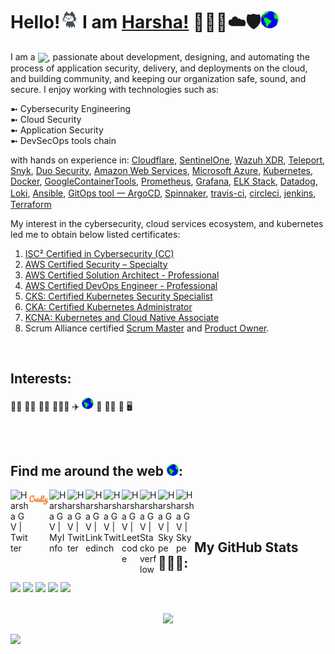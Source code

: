 # Hello!<img src="https://github.com/harshagv/harshagv/blob/master/src/imgs/mona.gif" width="29"> I am [Harsha!](https://harshagv.me) 🥇👨‍💻☁️🛡️<img src="https://github.com/harshagv/harshagv/blob/master/src/imgs/earth.gif" width="29">

<!-- <img src="https://github.com/harshagv/harshagv/blob/master/src/imgs/minion.gif" width="29"> -->
<!-- <img src="https://github.githubassets.com/assets/mona-loading-default-c3c7aad1282f.gif" width="29"> -->

<!--
**harshagv/harshagv** is a ✨ _special_ ✨ repository because its `README.md` (this file) appears on your GitHub profile.

Here are some ideas to get you started:

- 🔭 I’m currently working on ...
- 🌱 I’m currently learning ...
- 👯 I’m looking to collaborate on ...
- 🤔 I’m looking for help with ...
- 💬 Ask me about ...
- 📫 How to reach me: ...
- 😄 Pronouns: ...
- ⚡ Fun fact: ...
-->

<!--
<img align="right" src="https://github.com/harshagv/harshagv/blob/master/src/imgs/gvh.jpg" width="303" height="659" alt="banner that says Mr.Harsha - a cybersecurity and devsecops engineer, alongside a cartoon illustration of Mr.Harsha" style="float:left;">
-->

<p align="left">
  I am a  
  <img 
    src="https://readme-typing-svg.demolab.com?font=Roboto+Mono&color=%230B1E59&size=33&weight=666&width=920&height=50&duration=1500&pause=1000&lines=Cybersecurity+and+☁️♾️+Cloud+DevSecOps+Engineer" 
    style="vertical-align: sub;" 
    width="auto"
    height="24"
  />, passionate about development, designing, and automating the process of application security, delivery, and deployments on the cloud, and building community, and keeping our organization safe, sound, and secure. I enjoy working with technologies such as:
</p>

  ➼ Cybersecurity Engineering  
  ➼ Cloud Security  
  ➼ Application Security  
  ➼ DevSecOps tools chain

with hands on experience in:
<a href="https://www.cloudflare.com/">Cloudflare</a>,
<a href="https://www.sentinelone.com/">SentinelOne</a>,
<a href="https://wazuh.com/platform/xdr/">Wazuh XDR</a>,
<a href="https://goteleport.com/">Teleport</a>,
<a href="https://snyk.io/">Snyk</a>,
<a href="https://duo.com/product/multi-factor-authentication-mfa/two-factor-authentication-2fa">Duo Security</a>,
<a href="https://aws.amazon.com/">Amazon Web Services</a>, 
<a href="https://azure.microsoft.com/en-us/">Microsoft Azure</a>, 
<a href="https://kubernetes.io/">Kubernetes</a>, 
<a href="https://www.docker.com/">Docker</a>, 
<a href="https://github.com/GoogleContainerTools">GoogleContainerTools</a>, 
<a href="https://prometheus.io/">Prometheus</a>, 
<a href="https://grafana.com/">Grafana</a>, 
<a href="https://www.elastic.co/what-is/elk-stack">ELK Stack</a>, 
<a href="https://www.datadoghq.com/product/">Datadog</a>, 
<a href="https://grafana.com/oss/loki/">Loki</a>, 
<a href="https://www.ansible.com/overview/it-automation">Ansible</a>, 
<a href="https://argo-cd.readthedocs.io/en/stable/">GitOps tool 一 ArgoCD</a>, 
<a href="https://spinnaker.io/">Spinnaker</a>, 
<a href="https://travis-ci.org/">travis-ci</a>, 
<a href="https://circleci.com/">circleci</a>, 
<a href="https://www.jenkins.io/">jenkins</a>, 
<a href="https://www.terraform.io/">Terraform</a>

<!-- 
## 🧰  Tech Stack 🛠

#### Cloud Providers
 
 <p float="left">
   <code><img width="15%" height="75" src="https://www.vectorlogo.zone/logos/amazon_aws/amazon_aws-ar21.svg"></code>
   <code><img width="15%" height="75" src="https://www.vectorlogo.zone/logos/microsoft_azure/microsoft_azure-ar21.svg"></code>
   <code><img width="15%" height="75" src="https://www.vectorlogo.zone/logos/google_cloud/google_cloud-ar21.svg"></code>
 </p>
 
 #### Containerization and Orchestration
 
  <p float="left">
   <code><img width="15%" height="75" src="https://www.vectorlogo.zone/logos/kubernetes/kubernetes-ar21.svg"></code>
   <code><img width="15%" height="75" src="https://www.vectorlogo.zone/logos/docker/docker-ar21.svg"></code>
 </p>
 
 
  #### Service Mesh
 
  <p float="left">
   <code><img width="15%" height="75" src="https://www.vectorlogo.zone/logos/linkerdio/linkerdio-ar21.svg"></code>
   <code><img width="15%" height="75" src="https://www.vectorlogo.zone/logos/istioio/istioio-ar21.svg"></code>
 </p>
 
 
 #### HashiCorp Stack 
 
  <p float="left">
   <code><img width="15%" height="75" src="https://www.vectorlogo.zone/logos/terraformio/terraformio-ar21.svg"></code>
   <code><img width="15%" height="75" src="https://www.vectorlogo.zone/logos/vaultproject/vaultproject-ar21.svg"></code>
   <code><img width="15%" height="75" src="https://www.vectorlogo.zone/logos/consulio/consulio-ar21.svg"></code>
 </p>
 
 #### GitOps 
 
  <p float="left">
   <code><img width="15%" height="75" src="https://www.vectorlogo.zone/logos/argoprojio/argoprojio-ar21.svg"></code>
   <code><img width="15%" height="75" src="https://www.vectorlogo.zone/logos/fluxcdio/fluxcdio-ar21.svg"></code>
 </p>
 
  #### Monitoring 
   
  <p float="left">
   <code><img width="15%" height="75" src="https://raw.githubusercontent.com/cncf/artwork/master/projects/thanos/icon/color/thanos-icon-color.svg"></code>
   <code><img width="15%" height="75" src="https://www.vectorlogo.zone/logos/grafana/grafana-ar21.svg"></code>
   <code><img width="15%" height="75" src="https://www.vectorlogo.zone/logos/prometheusio/prometheusio-ar21.svg"></code>
   <code><img width="15%" height="75" src="https://www.vectorlogo.zone/logos/elastic/elastic-ar21.svg"></code>
   <code><img width="15%" height="75" src="https://www.vectorlogo.zone/logos/elasticco_logstash/elasticco_logstash-ar21.svg"></code>
   <code><img width="15%" height="75" src="https://www.vectorlogo.zone/logos/elasticco_kibana/elasticco_kibana-ar21.svg"></code>
 </p>
 
 #### Package Managers 
 
   <p float="left">
   <code><img width="15%" height="75" src="https://www.vectorlogo.zone/logos/helmsh/helmsh-ar21.svg"></code>
 </p>
 
#### CI/CD

   <p float="left">
   <code><img width="15%" height="75" src="https://www.vectorlogo.zone/logos/jenkins/jenkins-ar21.svg"></code>
   <code><img width="15%" height="75" src="https://github.com/cncf/landscape/blob/master/hosted_logos/spinnaker.svg"></code>
 </p>
 
 #### Configuration Management 
 
   <p float="left">
   <code><img width="15%" height="75" src="https://www.vectorlogo.zone/logos/chefio/chefio-ar21.svg"></code>
   <code><img width="15%" height="75" src="https://www.vectorlogo.zone/logos/ansible/ansible-ar21.svg"></code>
 </p>



#### 👩‍💻Programming Languages
<p align="left">
<img src="https://raw.githubusercontent.com/github/explore/80688e429a7d4ef2fca1e82350fe8e3517d3494d/topics/bash/bash.png" alt="bash" width="90" height="90"/> 
<img src="https://raw.githubusercontent.com/github/explore/80688e429a7d4ef2fca1e82350fe8e3517d3494d/topics/go/go.png" alt="go" width="90" height="90"/>
<img src="https://raw.githubusercontent.com/github/explore/80688e429a7d4ef2fca1e82350fe8e3517d3494d/topics/python/python.png" alt="python" width="90" height="90"/> 
<img src="https://raw.githubusercontent.com/cncf/artwork/main/projects/opa/icon/color/opa-icon-color.svg" alt="opa" width="100" height="100"/> 
</p>
-->


My interest in the cybersecurity, cloud services ecosystem, and kubernetes led me to obtain below listed certificates:
1. <a href="https://www.credly.com/badges/c74071e9-8c82-41f9-97fc-4f0809057d9b">ISC² Certified in Cybersecurity (CC)</a>
2. <a href="https://www.credly.com/badges/caa35793-d064-49be-8509-94685b90b26e">AWS Certified Security – Specialty</a>
3. <a href="https://www.credly.com/badges/70f4c532-01b6-41fc-85cd-05be931b6d67">AWS Certified Solution Architect - Professional</a>
4. <a href="https://www.credly.com/badges/238268f2-9296-4d38-9a97-cf2c8c87cec6">AWS Certified DevOps Engineer - Professional</a>
5. <a href="https://www.credly.com/badges/f4ff4177-1d50-4ba3-9387-c2c193ea1033">CKS: Certified Kubernetes Security Specialist</a>
6. <a href="https://www.credly.com/badges/fff121e3-2158-4d11-bee4-7563344c9599">CKA: Certified Kubernetes Administrator</a>
7. <a href="https://www.credly.com/badges/d257f0c3-d1c0-4bf3-be03-f49e32715e58">KCNA: Kubernetes and Cloud Native Associate</a>
8. Scrum Alliance certified <a href="https://badgecert.com/bc/html/profile.jsp?k=fdoihhc">Scrum Master</a> and <a href="https://badgecert.com/bc/html/profile.jsp?k=xyhdzjz">Product Owner</a>.</p>

<br/>

## Interests:
🚴‍♂️
🏊‍♂️
🏋️‍♂️
🌄🏃‍♂️
✈️
<img src="https://github.com/harshagv/harshagv/blob/master/src/imgs/earth.gif" width="19">
🚀
👨‍💻
🎯
🖥️
<!--
<img src="https://cdn.jsdelivr.net/gh/walkxcode/dashboard-icons@master/svg/awwesome.svg" width="29">
-->
<br/>
<br/>

## Find me around the web <img src="https://github.com/harshagv/harshagv/blob/master/src/imgs/earth.gif" width="19">:
<a href="https://community.aws/@harshagv">
  <img align="left" alt="Harsha G V | Twitter" width="29px" src="https://cdn.jsdelivr.net/gh/walkxcode/dashboard-icons@master/svg/aws.svg" />
</a>
<a href="https://www.credly.com/users/harshagv/badges">
  <img align="left" alt="Harsha G V | Credly" width="33px" src="https://github.com/harshagv/harshagv/blob/master/src/imgs/credly.jpg" />
</a>
<a href="https://harshagv.me">
  <img align="left" alt="Harsha G V | MyInfo" width="29px" src="https://cdn.jsdelivr.net/npm/simple-icons@v8/icons/wix.svg" />
</a>
<a href="https://twitter.com/harsha_gv">
  <img align="left" alt="Harsha G V | Twitter" width="29px" src="https://cdn.jsdelivr.net/npm/simple-icons@v8/icons/twitter.svg" />
</a>
<a href="https://www.linkedin.com/in/harshagv/">
  <img align="left" alt="Harsha G V | Linkedin" width="29px" src="https://cdn.jsdelivr.net/npm/simple-icons@v8/icons/linkedin.svg" />
</a>
<a href="https://www.twitch.tv/harshagv">
  <img align="left" alt="Harsha G V | Twitch" width="29px" src="https://cdn.jsdelivr.net/npm/simple-icons@v8/icons/twitch.svg" />
</a>
<a href="https://leetcode.com/harsha_gv/">
  <img align="left" alt="Harsha G V | Leetcode" width="29px" src="https://cdn.jsdelivr.net/npm/simple-icons@v8/icons/leetcode.svg" />
</a>
<a href="https://stackoverflow.com/users/10053482/harsha-g-v">
  <img align="left" alt="Harsha G V | Stackoverflow" width="29px" src="https://cdn.jsdelivr.net/npm/simple-icons@v8/icons/stackoverflow.svg" />
</a>
<a href="https://join.skype.com/invite/GIgzT5tdn8GY">
  <img align="left" alt="Harsha G V | Skype" width="29px" src="https://cdn.jsdelivr.net/npm/simple-icons@v8/icons/skype.svg" />
</a>
<a href="https://medium.com/@harshagv">
  <img align="left" alt="Harsha G V | Skype" width="29px" src="https://cdn.jsdelivr.net/npm/simple-icons@3.13.0/icons/medium.svg" />
</a>

<br/>
<br/>
<br/>

## My GitHub Stats 👨🏾‍💻:

<!--
<img align="right" src="https://github.com/harshagv/harshagv/blob/master/src/imgs/aws-banner-rotated.gif" width="503" height="506" alt="aws cloud banner that says Mr.Harsha - a cloud enthusiast"> 

[![Top Langs](https://github-readme-stats.vercel.app/api/top-langs/?username=harshagv&langs_count=9&theme=cobalt)](https://github.com/anuraghazra/github-readme-stats) [![Github Stats By Harsha](https://github-readme-stats.vercel.app/api?username=harshagv&show_icons=true&theme=cobalt&line_height=41&hide_title=true&hide=["stars","prs"])](https://github.com/anuraghazra/github-readme-stats) 
-->

![](http://github-profile-summary-cards.vercel.app/api/cards/profile-details?username=harshagv&theme=github_dark)
![](http://github-profile-summary-cards.vercel.app/api/cards/repos-per-language?username=harshagv&theme=github_dark)
![](http://github-profile-summary-cards.vercel.app/api/cards/most-commit-language?username=harshagv&theme=github_dark)
![](http://github-profile-summary-cards.vercel.app/api/cards/stats?username=harshagv&theme=github_dark)
![](http://github-profile-summary-cards.vercel.app/api/cards/productive-time?username=harshagv&theme=github_dark&utcOffset=8)
<br/>
<br/>

<!--
## Star History
![Star History Chart](https://api.star-history.com/svg?repos=harshagv/harshagv&type=Timeline)

  <img height="180em" src="https://streak-stats.demolab.com?user=harshagv&theme=vue-dark&fire=008AE6&ring=38678F" class="center"/>
  <br>
  <img height="180em" src="https://github-readme-stats-git-masterrstaa-rickstaa.vercel.app/api?username=harshagv&theme=vue&show_icons=true" />
  <img height="180em" src="https://github-readme-stats-git-masterrstaa-rickstaa.vercel.app/api/top-langs/?username=harshagv&theme=vue&layout=compact" />

  <td>𝚟𝚒𝚜𝚒𝚝𝚘𝚛 count</td>
  <td><img src="https://profile-counter.glitch.me/harshagv/count.svg" alt="" /></td>
-->



<p align="center"> 
  <img src="https://capsule-render.vercel.app/api?type=waving&color=gradient&customColorList=2,4,6,8,9,10,22,24,25,30&height=100&section=footer"/>         
</p>



<!--

# Horizontal Lines 
***
_________________


![#1589F0](https://via.placeholder.com/15/1589F0/000000?text=+)`#1589F0`
🔵🟣☀
-->
<img src="https://user-images.githubusercontent.com/73097560/115834477-dbab4500-a447-11eb-908a-139a6edaec5c.gif">

